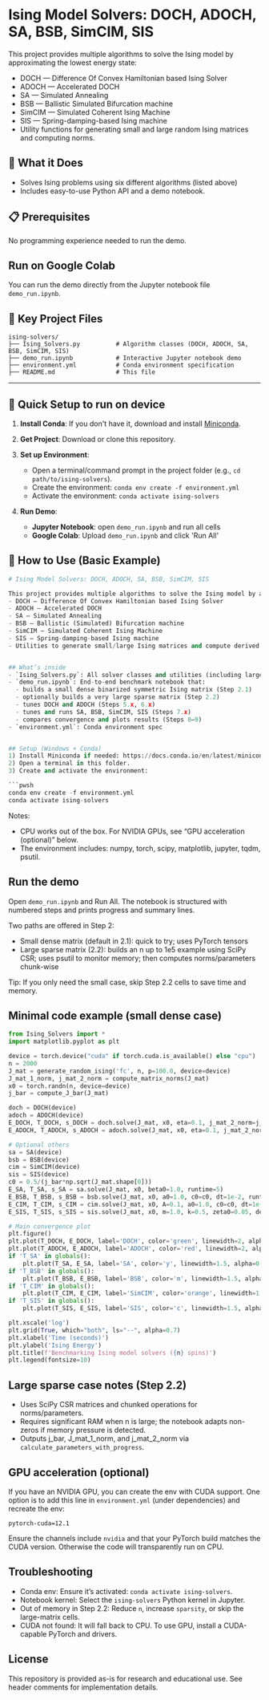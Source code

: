 # Ising Model Solvers: DOCH, ADOCH, SA, BSB, SimCIM, SIS

This project provides multiple algorithms to solve the Ising model by approximating the lowest energy state:
- DOCH — Difference Of Convex Hamiltonian based Ising Solver
- ADOCH — Accelerated DOCH
- SA — Simulated Annealing
- BSB — Ballistic Simulated Bifurcation machine
- SimCIM — Simulated Coherent Ising Machine
- SIS — Spring-damping-based Ising machine
- Utility functions for generating small and large random Ising matrices and computing norms.


## 🎯 What it Does
- Solves Ising problems using six different algorithms (listed above)
- Includes easy-to-use Python API and a demo notebook.


## 📋 Prerequisites
No programming experience needed to run the demo.


## Run on Google Colab
You can run the demo directly from the Jupyter notebook file `demo_run.ipynb`.




## 📁 Key Project Files
```
ising-solvers/
├── Ising_Solvers.py          # Algorithm classes (DOCH, ADOCH, SA, BSB, SimCIM, SIS)
├── demo_run.ipynb            # Interactive Jupyter notebook demo
├── environment.yml           # Conda environment specification
├── README.md                 # This file
```


-------------------------------------------------------------------------------------------------------------------------------------------------------------------------------------------

## 🚀 Quick Setup to run on device
1. **Install Conda**: If you don't have it, download and install [Miniconda](https://docs.conda.io/en/latest/miniconda.html).

2. **Get Project**: Download or clone this repository.

3. **Set up Environment**:
   * Open a terminal/command prompt in the project folder (e.g., `cd path/to/ising-solvers`).
   * Create the environment: `conda env create -f environment.yml`
   * Activate the environment: `conda activate ising-solvers`
   
4. **Run Demo**:
   * **Jupyter Notebook**: open `demo_run.ipynb` and run all cells
   * **Google Colab**: Upload `demo_run.ipynb` and click 'Run All'



## 🔧 How to Use (Basic Example)

```python
# Ising Model Solvers: DOCH, ADOCH, SA, BSB, SimCIM, SIS

This project provides multiple algorithms to solve the Ising model by approximating the lowest energy state:
- DOCH — Difference Of Convex Hamiltonian based Ising Solver
- ADOCH — Accelerated DOCH
- SA — Simulated Annealing
- BSB — Ballistic (Simulated) Bifurcation machine
- SimCIM — Simulated Coherent Ising Machine
- SIS — Spring-damping-based Ising machine
- Utilities to generate small/large Ising matrices and compute derived parameters/norms.


## What’s inside
- `Ising_Solvers.py`: All solver classes and utilities (including large sparse matrix builders using SciPy and psutil)
- `demo_run.ipynb`: End-to-end benchmark notebook that:
  - builds a small dense binarized symmetric Ising matrix (Step 2.1)
  - optionally builds a very large sparse matrix (Step 2.2)
  - tunes DOCH and ADOCH (Steps 5.x, 6.x)
  - tunes and runs SA, BSB, SimCIM, SIS (Steps 7.x)
  - compares convergence and plots results (Steps 8–9)
- `environment.yml`: Conda environment spec


## Setup (Windows + Conda)
1) Install Miniconda if needed: https://docs.conda.io/en/latest/miniconda.html
2) Open a terminal in this folder.
3) Create and activate the environment:

```pwsh
conda env create -f environment.yml
conda activate ising-solvers
```

Notes:
- CPU works out of the box. For NVIDIA GPUs, see “GPU acceleration (optional)” below.
- The environment includes: numpy, torch, scipy, matplotlib, jupyter, tqdm, psutil.


## Run the demo
Open `demo_run.ipynb` and Run All. The notebook is structured with numbered steps and prints progress and summary lines.

Two paths are offered in Step 2:
- Small dense matrix (default in 2.1): quick to try; uses PyTorch tensors
- Large sparse matrix (2.2): builds an n up to 1e5 example using SciPy CSR; uses psutil to monitor memory; then computes norms/parameters chunk-wise

Tip: If you only need the small case, skip Step 2.2 cells to save time and memory.


## Minimal code example (small dense case)
```python
from Ising_Solvers import *
import matplotlib.pyplot as plt

device = torch.device("cuda" if torch.cuda.is_available() else "cpu")
n = 2000
J_mat = generate_random_ising('fc', n, p=100.0, device=device)
J_mat_1_norm, j_mat_2_norm = compute_matrix_norms(J_mat)
x0 = torch.randn(n, device=device)
j_bar = compute_J_bar(J_mat)

doch = DOCH(device)
adoch = ADOCH(device)
E_DOCH, T_DOCH, s_DOCH = doch.solve(J_mat, x0, eta=0.1, j_mat_2_norm=j_mat_2_norm, J_mat_1_norm=J_mat_1_norm, runtime=5)
E_ADOCH, T_ADOCH, s_ADOCH = adoch.solve(J_mat, x0, eta=0.1, j_mat_2_norm=j_mat_2_norm, J_mat_1_norm=J_mat_1_norm, runtime=5)

# Optional others
sa = SA(device)
bsb = BSB(device)
cim = SimCIM(device)
sis = SIS(device)
c0 = 0.5/(j_bar*np.sqrt(J_mat.shape[0]))
E_SA, T_SA, s_SA = sa.solve(J_mat, x0, beta0=1.0, runtime=5)
E_BSB, T_BSB, s_BSB = bsb.solve(J_mat, x0, a0=1.0, c0=c0, dt=1e-2, runtime=5)
E_CIM, T_CIM, s_CIM = cim.solve(J_mat, x0, A=0.1, a0=1.0, c0=c0, dt=1e-2, runtime=5)
E_SIS, T_SIS, s_SIS = sis.solve(J_mat, x0, m=1.0, k=0.5, zeta0=0.05, delta_t=1e-2, runtime=5)

# Main convergence plot
plt.figure()
plt.plot(T_DOCH, E_DOCH, label='DOCH', color='green', linewidth=2, alpha=0.8)
plt.plot(T_ADOCH, E_ADOCH, label='ADOCH', color='red', linewidth=2, alpha=0.8)
if 'T_SA' in globals():
    plt.plot(T_SA, E_SA, label='SA', color='y', linewidth=1.5, alpha=0.8)
if 'T_BSB' in globals():
    plt.plot(T_BSB, E_BSB, label='BSB', color='m', linewidth=1.5, alpha=0.8)
if 'T_CIM' in globals():
    plt.plot(T_CIM, E_CIM, label='SimCIM', color='orange', linewidth=1.5, alpha=0.8)
if 'T_SIS' in globals():
    plt.plot(T_SIS, E_SIS, label='SIS', color='c', linewidth=1.5, alpha=0.8)

plt.xscale('log')
plt.grid(True, which="both", ls="--", alpha=0.7)
plt.xlabel('Time (seconds)')
plt.ylabel('Ising Energy')
plt.title(f'Benchmarking Ising model solvers ({n} spins)')
plt.legend(fontsize=10)
```


## Large sparse case notes (Step 2.2)
- Uses SciPy CSR matrices and chunked operations for norms/parameters.
- Requires significant RAM when n is large; the notebook adapts non-zeros if memory pressure is detected.
- Outputs j_bar, J_mat_1_norm, and j_mat_2_norm via `calculate_parameters_with_progress`.


## GPU acceleration (optional)
If you have an NVIDIA GPU, you can create the env with CUDA support. One option is to add this line in `environment.yml` (under dependencies) and recreate the env:

```
pytorch-cuda=12.1
```

Ensure the channels include `nvidia` and that your PyTorch build matches the CUDA version. Otherwise the code will transparently run on CPU.


## Troubleshooting
- Conda env: Ensure it’s activated: `conda activate ising-solvers`.
- Notebook kernel: Select the `ising-solvers` Python kernel in Jupyter.
- Out of memory in Step 2.2: Reduce `n`, increase `sparsity`, or skip the large-matrix cells.
- CUDA not found: It will fall back to CPU. To use GPU, install a CUDA-capable PyTorch and drivers.


## License
This repository is provided as-is for research and educational use. See header comments for implementation details.

